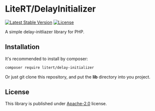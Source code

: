 # LiteRT/DelayInitializer

[![Latest Stable Version](https://poser.pugx.org/litert/delay-initializer/v/stable?format=flat-square)](https://packagist.org/packages/litert/delay-initializer) [![License](https://poser.pugx.org/litert/delay-initializer/license?format=flat-square)](https://packagist.org/packages/litert/delay-initializer)

A simple delay-initliazer library for PHP.

## Installation

It's recommended to install by composer:

```sh
composer require litert/delay-initializer
```

Or just git clone this repository, and put the **lib** directory into you 
project.

## License

This library is published under [Apache-2.0](./LICENSE) license.
